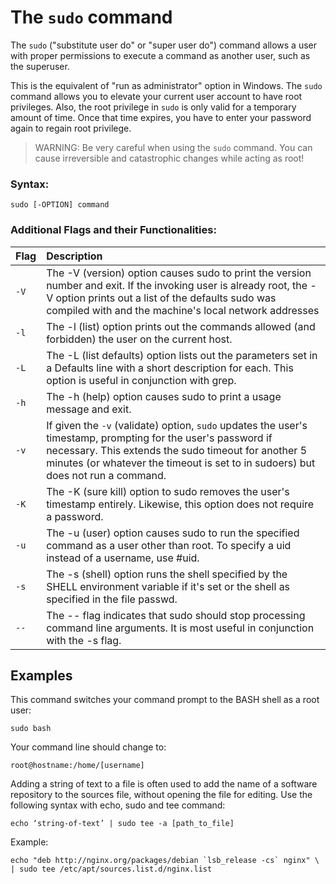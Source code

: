 # The `sudo` command

The `sudo` ("substitute user do" or "super user do") command allows a user with proper permissions to execute a command as another user, such as the superuser.

This is the equivalent of "run as administrator" option in Windows. The `sudo` command allows you to elevate your current user account to have root privileges. Also, the root privilege in `sudo` is only valid for a temporary amount of time. Once that time expires, you have to enter your password again to regain root privilege.

> WARNING: Be very careful when using the `sudo` command. You can cause irreversible and catastrophic changes while acting as root!

### Syntax:

```
sudo [-OPTION] command
```

### Additional Flags and their Functionalities:

|**Flag**  |**Description**   |
|:---|:---|
|`-V`|The -V (version) option causes sudo to print the version number and exit. If the invoking user is already root, the -V option prints out a list of the defaults sudo was compiled with and the machine's local network addresses|
|`-l`|The -l (list) option prints out the commands allowed (and forbidden) the user on the current host.|
|`-L`|The -L (list defaults) option lists out the parameters set in a Defaults line with a short description for each. This option is useful in conjunction with grep.|
|`-h`|The -h (help) option causes sudo to print a usage message and exit.|
|`-v`|If given the `-v` (validate) option, `sudo` updates the user's timestamp, prompting for the user's password if necessary. This extends the sudo timeout for another 5 minutes (or whatever the timeout is set to in sudoers) but does not run a command.|
|`-K`|The -K (sure kill) option to sudo removes the user's timestamp entirely. Likewise, this option does not require a password.|
|`-u`|The -u (user) option causes sudo to run the specified command as a user other than root. To specify a uid instead of a username, use #uid.|
|`-s`|The -s (shell) option runs the shell specified by the SHELL environment variable if it's set or the shell as specified in the file passwd.|
|`--`|The -- flag indicates that sudo should stop processing command line arguments. It is most useful in conjunction with the -s flag.|

## Examples
This command switches your command prompt to the BASH shell as a root user:

```
sudo bash
```
Your command line should change to:

```
root@hostname:/home/[username]
```

Adding a string of text to a file is often used to add the name of a software repository to the sources file, without opening the file for editing. Use the following syntax with echo, sudo and tee command:


```
echo ‘string-of-text’ | sudo tee -a [path_to_file]
```

Example:

````
echo "deb http://nginx.org/packages/debian `lsb_release -cs` nginx" \ | sudo tee /etc/apt/sources.list.d/nginx.list
````
